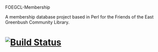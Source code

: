 FOEGCL-Membership

A membership database project based in Perl for the Friends of the East Greenbush Community Library.

# [![Build Status](https://travis-ci.org/PatrickCronin/foegcl-membership-webapp.svg?branch=master)](https://travis-ci.org/PatrickCronin/foegcl-membership-webapp)
